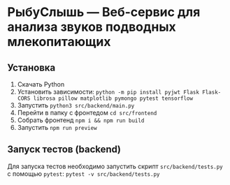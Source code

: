 # РыбуСлышь — Веб-сервис для анализа звуков подводных млекопитающих

## Установка

1. Скачать Python
2. Установить зависимости: `python -m pip install pyjwt Flask Flask-CORS librosa pillow matplotlib pymongo pytest tensorflow`
3. Запустить `python3 src/backend/main.py`
4. Перейти в папку с фронтедом `cd src/frontend`
5. Собрать фронтенд `npm i && npm run build`
6. Запустить `npm run preview`


## Запуск тестов (backend)
Для запуска тестов необходимо запустить скрипт `src/backend/tests.py` с помощью `pytest`: `pytest -v src/backend/tests.py`